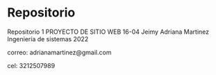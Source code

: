 # Repositorio
Repositorio 1
PROYECTO DE SITIO WEB 16-04
Jeimy Adriana Martinez
Ingeniería de sistemas
2022
<br>
<p> correo: adrianamartinez@gmail.com <p>
<p> cel: 3212507989 <p>
